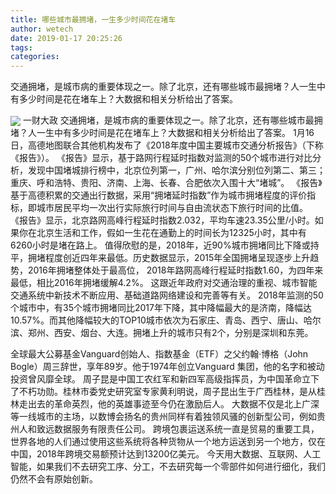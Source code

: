 ```yaml
---
title: 哪些城市最拥堵，一生多少时间花在堵车
author: wetech
date: 2019-01-17 20:25:26
tags: 
categories: 
---
```

交通拥堵，是城市病的重要体现之一。除了北京，还有哪些城市最拥堵？人一生中有多少时间是花在堵车上？大数据和相关分析给出了答案。
<!-- more -->
<img align="center" border="0" src="https://imgcdn.yicai.com/uppics/images/2019/01/2f19d6c80df2a82a6aaa017f1a140cbe.jpg" />
一财大政
交通拥堵，是城市病的重要体现之一。除了北京，还有哪些城市最拥堵？人一生中有多少时间是花在堵车上？大数据和相关分析给出了答案。
1月16日，高德地图联合其他机构发布了《2018年度中国主要城市交通分析报告》（下称《报告》）。
《报告》显示，基于路网行程延时指数对监测的50个城市进行对比分析，发现中国堵城排行榜中，北京位列第一，广州、哈尔滨分别位列第二、第三；重庆、呼和浩特、贵阳、济南、上海、长春、合肥依次入围十大“堵城”。
《报告》基于高德积累的交通出行数据，采用“拥堵延时指数”作为城市拥堵程度的评价指标，即城市居民平均一次出行实际旅行时间与自由流状态下旅行时间的比值。
《报告》显示，北京路网高峰行程延时指数2.032，平均车速23.35公里/小时。如果你在北京生活和工作，假如一生花在通勤上的时间长为12325小时，其中有6260小时是堵在路上。
值得欣慰的是，2018年，近90%城市拥堵同比下降或持平，拥堵程度创近四年来最低。历史数据显示，2015年全国拥堵呈现逐步上升趋势，2016年拥堵整体处于最高位， 2018年路网高峰行程延时指数1.60，为四年来最低，相比2016年拥堵缓解4.2%。
这跟近年政府对交通治理的重视、城市智能交通系统中新技术不断应用、基础道路网络建设和完善等有关。
2018年监测的50个城市中，有35个城市拥堵同比2017年下降，其中降幅最大的是济南，降幅达10.57%。而其他降幅较大的TOP10城市依次为石家庄、青岛、西宁、唐山、哈尔滨、郑州、西安、烟台、大连。拥堵上升的城市只有2个，分别是深圳和东莞。
 
 
全球最大公募基金Vanguard创始人、指数基金（ETF）之父约翰·博格（John Bogle）周三辞世，享年89岁。他于1974年创立Vanguard 集团，他的名字和被动投资曾风靡全球。
周子昆是中国工农红军和新四军高级指挥员，为中国革命立下了不朽功勋。桂林市委党史研究室专家黄利明说，周子昆出生于广西桂林，是从桂林走出去的革命英烈，他的英雄事迹至今仍在激励后人。
大数据不仅是北上广深等一线城市的主场，以数博会扬名的贵州同样有着独领风骚的创新型公司，例如贵州人和致远数据服务有限责任公司。
跨境包裹运送系统一直是贸易的重要工具，世界各地的人们通过使用这些系统将各种货物从一个地方运送到另一个地方，仅在中国，2018年跨境交易额预计达到13200亿美元。
今天用大数据、互联网、人工智能，如果我们不去研究工序、分工，不去研究每一个零部件如何进行细化，我们仍然不会有原始创新。
